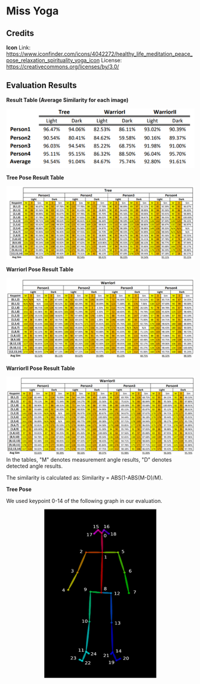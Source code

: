 # Miss Yoga

## Credits

**Icon**
Link: https://www.iconfinder.com/icons/4042272/healthy_life_meditation_peace_pose_relaxation_spirituality_yoga_icon
License: https://creativecommons.org/licenses/by/3.0/


## Evaluation Results
**Result Table (Average Similarity for each image)**

![image](https://github.com/gym-tutor/android/blob/master/evaluation_results/result_table.PNG)

**Tree Pose Result Table**

![image](https://github.com/gym-tutor/android/blob/master/evaluation_results/tree_result.PNG)

**WarriorI Pose Result Table**

![image](https://github.com/gym-tutor/android/blob/master/evaluation_results/warriorI_result.PNG)

**WarriorII Pose Result Table**

![image](https://github.com/gym-tutor/android/blob/master/evaluation_results/warriorII_result.PNG)
In the tables, "M" denotes measurement angle results, "D" denotes detected angle results.

The similarity is calculated as:
Similarity = ABS(1-ABS(M-D)/M).

**Tree Pose**


We used keypoint 0-14 of the following graph in our evaluation.
<div align=center><img width="300" height="450" src="https://github.com/CMU-Perceptual-Computing-Lab/openpose/blob/master/doc/media/keypoints_pose_25.png"/></div>
